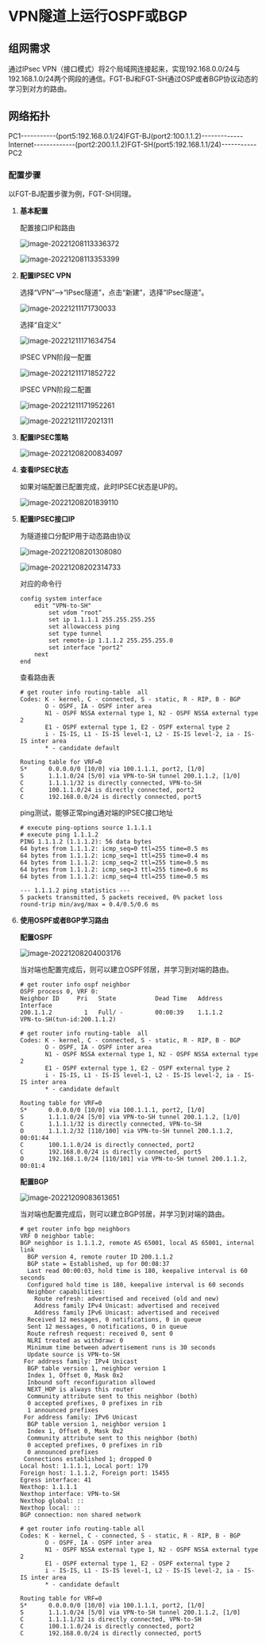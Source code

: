 # VPN隧道上运行OSPF或BGP

## 组网需求

通过IPsec VPN（接口模式）将2个局域网连接起来，实现192.168.0.0/24与192.168.1.0/24两个网段的通信。FGT-BJ和FGT-SH通过OSP或者BGP协议动态的学习到对方的路由。

## 网络拓扑

PC1-----------(port5:192.168.0.1/24)FGT-BJ(port2:100.1.1.2)-------------Internet-------------(port2:200.1.1.2)FGT-SH(port5:192.168.1.1/24)-----------PC2

### 配置步骤

以FGT-BJ配置步骤为例，FGT-SH同理。

1. **基本配置**

   配置接口IP和路由

   ![image-20221208113336372](../../../images/image-20221208113336372.png)

   ![image-20221208113353399](../../../images/image-20221208113353399.png)

2. **配置IPSEC VPN**

   选择“VPN”-->“IPsec隧道”，点击“新建”，选择“IPsec隧道”。

   ![image-20221211171730033](../../../images/image-20221211171730033.png)

   选择“自定义”

   ![image-20221211171634754](../../../images/image-20221211171634754.png)

   IPSEC VPN阶段一配置

   ![image-20221211171852722](../../../images/image-20221211171852722.png)

   IPSEC VPN阶段二配置

   ![image-20221211171952261](../../../images/image-20221211171952261.png)

   ![image-20221211172021311](../../../images/image-20221211172021311.png)

3. **配置IPSEC策略**

   ![image-20221208200834097](../../../images/image-20221208200834097.png)

4. **查看IPSEC状态**

   如果对端配置已配置完成，此时IPSEC状态是UP的。

   ![image-20221208201839110](../../../images/image-20221208201839110.png)

5. **配置IPSEC接口IP**

   为隧道接口分配IP用于动态路由协议

   ![image-20221208201308080](../../../images/image-20221208201308080.png)

   ![image-20221208202314733](../../../images/image-20221208202314733.png)

   对应的命令行

   ```
   config system interface
       edit "VPN-to-SH"
           set vdom "root"
           set ip 1.1.1.1 255.255.255.255
           set allowaccess ping
           set type tunnel
           set remote-ip 1.1.1.2 255.255.255.0
           set interface "port2"
       next
   end
   ```

   查看路由表

   ```
   # get router info routing-table  all 
   Codes: K - kernel, C - connected, S - static, R - RIP, B - BGP
          O - OSPF, IA - OSPF inter area
          N1 - OSPF NSSA external type 1, N2 - OSPF NSSA external type 2
          E1 - OSPF external type 1, E2 - OSPF external type 2
          i - IS-IS, L1 - IS-IS level-1, L2 - IS-IS level-2, ia - IS-IS inter area
          * - candidate default
   
   Routing table for VRF=0
   S*      0.0.0.0/0 [10/0] via 100.1.1.1, port2, [1/0]
   S       1.1.1.0/24 [5/0] via VPN-to-SH tunnel 200.1.1.2, [1/0]
   C       1.1.1.1/32 is directly connected, VPN-to-SH
   C       100.1.1.0/24 is directly connected, port2
   C       192.168.0.0/24 is directly connected, port5
   ```

   ping测试，能够正常ping通对端的IPSEC接口地址

   ```
   # execute ping-options source 1.1.1.1
   # execute ping 1.1.1.2
   PING 1.1.1.2 (1.1.1.2): 56 data bytes
   64 bytes from 1.1.1.2: icmp_seq=0 ttl=255 time=0.5 ms
   64 bytes from 1.1.1.2: icmp_seq=1 ttl=255 time=0.4 ms
   64 bytes from 1.1.1.2: icmp_seq=2 ttl=255 time=0.5 ms
   64 bytes from 1.1.1.2: icmp_seq=3 ttl=255 time=0.6 ms
   64 bytes from 1.1.1.2: icmp_seq=4 ttl=255 time=0.5 ms
   
   --- 1.1.1.2 ping statistics ---
   5 packets transmitted, 5 packets received, 0% packet loss
   round-trip min/avg/max = 0.4/0.5/0.6 ms
   ```

6. **使用OSPF或者BGP学习路由**

   **配置OSPF**

   ![image-20221208204003176](../../../images/image-20221208204003176.png)

   当对端也配置完成后，则可以建立OSPF邻居，并学习到对端的路由。

   ```
   # get router info ospf neighbor 
   OSPF process 0, VRF 0:
   Neighbor ID     Pri   State           Dead Time   Address         Interface
   200.1.1.2         1   Full/ -         00:00:39    1.1.1.2         VPN-to-SH(tun-id:200.1.1.2)
   
   # get router info routing-table  all 
   Codes: K - kernel, C - connected, S - static, R - RIP, B - BGP
          O - OSPF, IA - OSPF inter area
          N1 - OSPF NSSA external type 1, N2 - OSPF NSSA external type 2
          E1 - OSPF external type 1, E2 - OSPF external type 2
          i - IS-IS, L1 - IS-IS level-1, L2 - IS-IS level-2, ia - IS-IS inter area
          * - candidate default
   
   Routing table for VRF=0
   S*      0.0.0.0/0 [10/0] via 100.1.1.1, port2, [1/0]
   S       1.1.1.0/24 [5/0] via VPN-to-SH tunnel 200.1.1.2, [1/0]
   C       1.1.1.1/32 is directly connected, VPN-to-SH
   O       1.1.1.2/32 [110/100] via VPN-to-SH tunnel 200.1.1.2, 00:01:44
   C       100.1.1.0/24 is directly connected, port2
   C       192.168.0.0/24 is directly connected, port5
   O       192.168.1.0/24 [110/101] via VPN-to-SH tunnel 200.1.1.2, 00:01:4
   ```

   **配置BGP**

   ![image-20221209083613651](../../../images/image-20221209083613651.png)
   
   当对端也配置完成后，则可以建立BGP邻居，并学习到对端的路由。
   
   ```
   # get router info bgp neighbors 
   VRF 0 neighbor table:
   BGP neighbor is 1.1.1.2, remote AS 65001, local AS 65001, internal link
     BGP version 4, remote router ID 200.1.1.2
     BGP state = Established, up for 00:08:37
     Last read 00:00:03, hold time is 180, keepalive interval is 60 seconds
     Configured hold time is 180, keepalive interval is 60 seconds
     Neighbor capabilities:
       Route refresh: advertised and received (old and new)
       Address family IPv4 Unicast: advertised and received
       Address family IPv6 Unicast: advertised and received
     Received 12 messages, 0 notifications, 0 in queue
     Sent 12 messages, 0 notifications, 0 in queue
     Route refresh request: received 0, sent 0
     NLRI treated as withdraw: 0
     Minimum time between advertisement runs is 30 seconds
     Update source is VPN-to-SH
    For address family: IPv4 Unicast
     BGP table version 1, neighbor version 1
     Index 1, Offset 0, Mask 0x2
     Inbound soft reconfiguration allowed
     NEXT_HOP is always this router
     Community attribute sent to this neighbor (both)
     0 accepted prefixes, 0 prefixes in rib
     1 announced prefixes
    For address family: IPv6 Unicast
     BGP table version 1, neighbor version 1
     Index 1, Offset 0, Mask 0x2
     Community attribute sent to this neighbor (both)
     0 accepted prefixes, 0 prefixes in rib
     0 announced prefixes
    Connections established 1; dropped 0
   Local host: 1.1.1.1, Local port: 179
   Foreign host: 1.1.1.2, Foreign port: 15455
   Egress interface: 41
   Nexthop: 1.1.1.1
   Nexthop interface: VPN-to-SH
   Nexthop global: ::
   Nexthop local: ::
   BGP connection: non shared network
   ```
   
   ```
   # get router info routing-table all 
   Codes: K - kernel, C - connected, S - static, R - RIP, B - BGP
          O - OSPF, IA - OSPF inter area
          N1 - OSPF NSSA external type 1, N2 - OSPF NSSA external type 2
          E1 - OSPF external type 1, E2 - OSPF external type 2
          i - IS-IS, L1 - IS-IS level-1, L2 - IS-IS level-2, ia - IS-IS inter area
          * - candidate default
   
   Routing table for VRF=0
   S*      0.0.0.0/0 [10/0] via 100.1.1.1, port2, [1/0]
   S       1.1.1.0/24 [5/0] via VPN-to-SH tunnel 200.1.1.2, [1/0]
   C       1.1.1.1/32 is directly connected, VPN-to-SH
   C       100.1.1.0/24 is directly connected, port2
   C       192.168.0.0/24 is directly connected, port5
   ```
   
   
